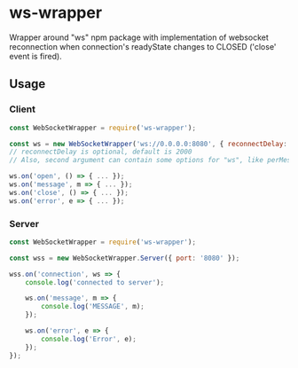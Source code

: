 # ws-wrapper

Wrapper around "ws" npm package with implementation of websocket reconnection when connection's readyState changes to CLOSED ('close' event is fired).

## Usage

### Client
```javascript
const WebSocketWrapper = require('ws-wrapper');

const ws = new WebSocketWrapper('ws://0.0.0.0:8080', { reconnectDelay: 3000 });
// reconnectDelay is optional, default is 2000
// Also, second argument can contain some options for "ws", like perMessageDeflate etc

ws.on('open', () => { ... });
ws.on('message', m => { ... });
ws.on('close', () => { ... });
ws.on('error', e => { ... });
```

### Server
```javascript
const WebSocketWrapper = require('ws-wrapper');

const wss = new WebSocketWrapper.Server({ port: '8080' });

wss.on('connection', ws => {
    console.log('connected to server');

    ws.on('message', m => {
        console.log('MESSAGE', m);
    });

    ws.on('error', e => {
        console.log('Error', e);
    });
});
```

